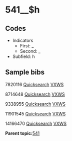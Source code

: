 # 541\_\_$h

## Codes

-   Indicators
    -   First: \_
    -   Second: \_
-   Subfield: h

## Sample bibs

7820116 [Quicksearch](https://search.library.yale.edu/catalog/7820116) [VXWS](http://prodorbis.library.yale.edu:7014/vxws/GetHoldingsService?bibId=7820116)

8714648 [Quicksearch](https://search.library.yale.edu/catalog/8714648) [VXWS](http://prodorbis.library.yale.edu:7014/vxws/GetHoldingsService?bibId=8714648)

9338955 [Quicksearch](https://search.library.yale.edu/catalog/9338955) [VXWS](http://prodorbis.library.yale.edu:7014/vxws/GetHoldingsService?bibId=9338955)

11901545 [Quicksearch](https://search.library.yale.edu/catalog/11901545) [VXWS](http://prodorbis.library.yale.edu:7014/vxws/GetHoldingsService?bibId=11901545)

14166470 [Quicksearch](https://search.library.yale.edu/catalog/14166470) [VXWS](http://prodorbis.library.yale.edu:7014/vxws/GetHoldingsService?bibId=14166470)

**Parent topic:**[541](../../tags/541/541.md)

